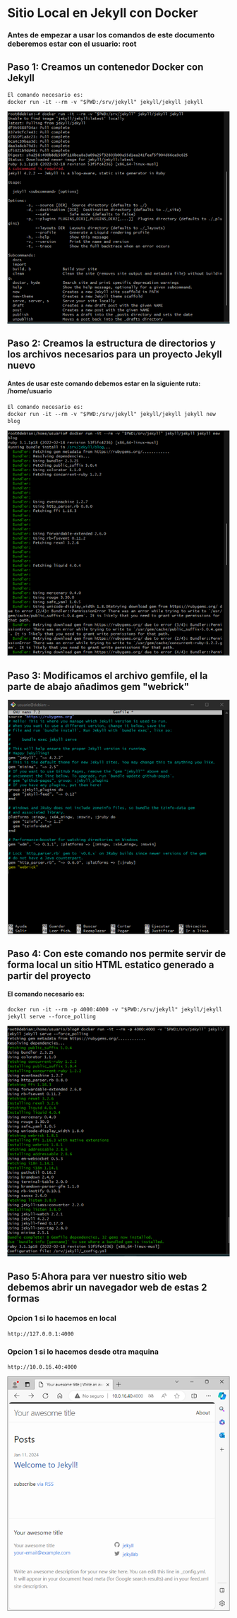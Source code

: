 # Sitio Local en Jekyll con Docker

### Antes de empezar a usar los comandos de este documento deberemos estar con el usuario: root

## Paso 1: Creamos un contenedor Docker con Jekyll

```
El comando necesario es:
docker run -it --rm -v "$PWD:/srv/jekyll" jekyll/jekyll jekyll
```

![Img](img/Captura1.png)

## Paso 2: Creamos la estructura de directorios y los archivos necesarios para un proyecto Jekyll nuevo

#### Antes de usar este comando debemos estar en la siguiente ruta: /home/usuario

```
El comando necesario es:
docker run -it --rm -v "$PWD:/srv/jekyll" jekyll/jekyll jekyll new blog
```

![Img](img/Captura2.png)

## Paso 3: Modificamos el archivo gemfile, el la parte de abajo añadimos gem "webrick"

![Img](img/Captura3.png)

## Paso 4: Con este comando nos permite servir de forma local un sitio HTML estatico generado a partir del proyecto

#### El comando necesario es:

```
docker run -it --rm -p 4000:4000 -v "$PWD:/srv/jekyll" jekyll/jekyll jekyll serve --force_polling
```

![Img](img/Captura4.png)

## Paso 5:Ahora para ver nuestro sitio web debemos abrir un navegador web de estas 2 formas

### Opcion 1 si lo hacemos en local

```
http://127.0.0.1:4000
```

### Opcion 1 si lo hacemos desde otra maquina

```
http://10.0.16.40:4000
```

![Img](img/Captura5.png)
